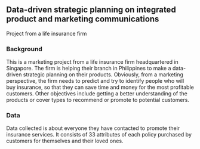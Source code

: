 ## Data-driven strategic planning on integrated product and marketing communications
Project from a life insurance firm

### Background
This is a marketing project from a life insurance firm headquartered in Singapore. The firm is helping their branch in Philippines to make a data-driven strategic planning on their products. Obviously, from a marketing perspective, the firm needs to predict and try to identify people who will buy insurance, so that they can save time and money for the most profitable customers. Other objectives include getting a better understanding of the products or cover types to recommend or promote to potential customers. 

### Data
Data collected is about everyone they have contacted to promote their insurance services. It consists of 33 attributes of each policy purchased by customers for themselves and their loved ones. 

